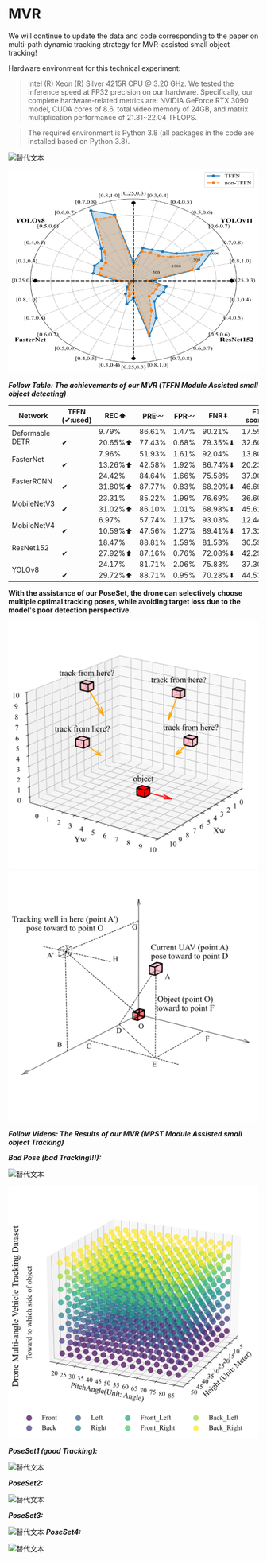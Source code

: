 # MVR
We will continue to update the data and code corresponding to the paper on multi-path dynamic tracking strategy for MVR-assisted small object tracking!

Hardware environment for this technical experiment: 

>Intel (R) Xeon (R) Silver 4215R CPU @ 3.20 GHz. We tested the inference speed at FP32 precision on our hardware. Specifically, our complete hardware-related metrics are: NVIDIA GeForce RTX 3090 model, CUDA cores of 8.6, total video memory of 24GB, and matrix multiplication performance of 21.31~22.04 TFLOPS.

>The required environment is Python 3.8 (all packages in the code are installed based on Python 3.8).


![替代文本](./paper_graph/1.gif)



![替代文本](./paper_graph/9.svg)

***Follow Table: The achievements of our MVR (TFFN Module Assisted small object detecting)***
<table>
  <thead>
    <tr>
      <th>Network</th>
      <th>TFFN (✔:used)</th>
      <th>REC⬆</th>
      <th>PRE〰</th>
      <th>FPR〰</th>
      <th>FNR⬇</th>
      <th>F1-score⬆</th>
      <th>mAP@0.5:0.95⬆</th>
      <th>mAP@0.75⬆</th>
      <th>mAP@0.5⬆</th>
    </tr>
  </thead>
  <tbody>
    <tr>
      <td rowspan="2">Deformable DETR</td>
      <td></td>
      <td>9.79%</td>
      <td>86.61%</td>
      <td>1.47%</td>
      <td>90.21%</td>
      <td>17.59%</td>
      <td>24.30%</td>
      <td>26.12%</td>
      <td>41.69%</td>
    </tr>
    <tr>
      <td>✔</td>
      <td>20.65%⬆</td>
      <td>77.43%</td>
      <td>0.68%</td>
      <td>79.35%⬇</td>
      <td>32.60%⬆</td>
      <td>41.85%⬆</td>
      <td>42.89%⬆</td>
      <td>76.11%⬆</td>
    </tr>
    <tr>
      <td rowspan="2">FasterNet</td>
      <td></td>
      <td>7.96%</td>
      <td>51.93%</td>
      <td>1.61%</td>
      <td>92.04%</td>
      <td>13.80%</td>
      <td>15.30%</td>
      <td>12.63%</td>
      <td>32.31%</td>
    </tr>
    <tr>
      <td>✔</td>
      <td>13.26%⬆</td>
      <td>42.58%</td>
      <td>1.92%</td>
      <td>86.74%⬇</td>
      <td>20.23%⬆</td>
      <td>18.40%⬆</td>
      <td>14.60%⬆</td>
      <td>40.23%⬆</td>
    </tr>
    <tr>
      <td rowspan="2">FasterRCNN</td>
      <td></td>
      <td>24.42%</td>
      <td>84.64%</td>
      <td>1.66%</td>
      <td>75.58%</td>
      <td>37.90%</td>
      <td>51.38%</td>
      <td>60.82%</td>
      <td>76.42%</td>
    </tr>
    <tr>
      <td>✔</td>
      <td>31.80%⬆</td>
      <td>87.77%</td>
      <td>0.83%</td>
      <td>68.20%⬇</td>
      <td>46.69%⬆</td>
      <td>58.45%⬆</td>
      <td>68.26%⬆</td>
      <td>88.86%⬆</td>
    </tr>
    <tr>
      <td rowspan="2">MobileNetV3</td>
      <td></td>
      <td>23.31%</td>
      <td>85.22%</td>
      <td>1.99%</td>
      <td>76.69%</td>
      <td>36.60%</td>
      <td>47.73%</td>
      <td>55.72%</td>
      <td>73.45%</td>
    </tr>
    <tr>
      <td>✔</td>
      <td>31.02%⬆</td>
      <td>86.10%</td>
      <td>1.01%</td>
      <td>68.98%⬇</td>
      <td>45.61%⬆</td>
      <td>54.74%⬆</td>
      <td>62.36%⬆</td>
      <td>86.77%⬆</td>
    </tr>
    <tr>
      <td rowspan="2">MobileNetV4</td>
      <td></td>
      <td>6.97%</td>
      <td>57.74%</td>
      <td>1.17%</td>
      <td>93.03%</td>
      <td>12.44%</td>
      <td>17.90%</td>
      <td>15.04%</td>
      <td>37.30%</td>
    </tr>
    <tr>
      <td>✔</td>
      <td>10.59%⬆</td>
      <td>47.56%</td>
      <td>1.27%</td>
      <td>89.41%⬇</td>
      <td>17.32%⬆</td>
      <td>20.36%⬆</td>
      <td>15.99%⬆</td>
      <td>44.67%⬆</td>
    </tr>
    <tr>
      <td rowspan="2">ResNet152</td>
      <td></td>
      <td>18.47%</td>
      <td>88.81%</td>
      <td>1.59%</td>
      <td>81.53%</td>
      <td>30.59%</td>
      <td>46.10%</td>
      <td>53.55%</td>
      <td>71.35%</td>
    </tr>
    <tr>
      <td>✔</td>
      <td>27.92%⬆</td>
      <td>87.16%</td>
      <td>0.76%</td>
      <td>72.08%⬇</td>
      <td>42.29%⬆</td>
      <td>55.11%⬆</td>
      <td>62.66%⬆</td>
      <td>87.41%⬆</td>
    </tr>
    <tr>
      <td rowspan="2">YOLOv8</td>
      <td></td>
      <td>24.17%</td>
      <td>81.71%</td>
      <td>2.06%</td>
      <td>75.83%</td>
      <td>37.30%</td>
      <td>55.36%</td>
      <td>66.98%</td>
      <td>78.54%</td>
    </tr>
    <tr>
      <td>✔</td>
      <td>29.72%⬆</td>
      <td>88.71%</td>
      <td>0.95%</td>
      <td>70.28%⬇</td>
      <td>44.53%⬆</td>
      <td>61.55%⬆</td>
      <td>72.93%⬆</td>
      <td>89.85%⬆</td>
    </tr>
  </tbody>
</table>



**With the assistance of our PoseSet, the drone can selectively choose multiple optimal tracking poses, while avoiding target loss due to the model's poor detection perspective.**

![替代文本](./paper_graph/001.svg)
![替代文本](./paper_graph/002.svg)

***Follow Videos: The Results of our MVR (MPST Module Assisted small object Tracking)***

***Bad Pose (bad Tracking!!!):***

![替代文本](./paper_graph/2.gif)

![替代文本](./paper_graph/004.svg)

***PoseSet1 (good Tracking):***

![替代文本](./paper_graph/3.gif)

***PoseSet2:***

![替代文本](./paper_graph/4.gif)

***PoseSet3:***

![替代文本](./paper_graph/5.gif)
***PoseSet4:***

![替代文本](./paper_graph/6.gif)


